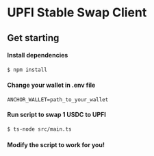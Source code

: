 # UPFI Stable Swap Client

## Get starting

#### Install dependencies
```bash
$ npm install
```
#### Change your wallet in .env file
```
ANCHOR_WALLET=path_to_your_wallet
```
#### Run script to swap 1 USDC to UPFI
```bash
$ ts-node src/main.ts
```
#### Modify the script to work for you!